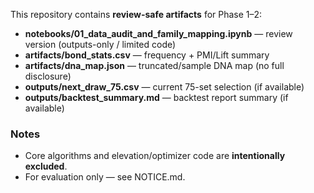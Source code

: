 This repository contains **review-safe artifacts** for Phase 1–2:
- **notebooks/01_data_audit_and_family_mapping.ipynb** — review version (outputs-only / limited code)
- **artifacts/bond_stats.csv** — frequency + PMI/Lift summary
- **artifacts/dna_map.json** — truncated/sample DNA map (no full disclosure)
- **outputs/next_draw_75.csv** — current 75-set selection (if available)
- **outputs/backtest_summary.md** — backtest report summary (if available)

### Notes
- Core algorithms and elevation/optimizer code are **intentionally excluded**.
- For evaluation only — see NOTICE.md.
